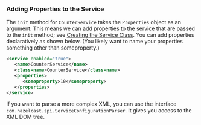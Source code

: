 


### Adding Properties to the Service

The `init` method for `CounterService` takes the `Properties` object as an argument. This means we can add properties to the service that are passed to the `init` method; see [Creating the Service Class](#creating-the-service-class). You can add properties declaratively as shown below. (You likely want to name your properties something other than someproperty.)

```xml
<service enabled="true">
   <name>CounterService</name>
   <class-name>CounterService</class-name>
   <properties> 
      <someproperty>10</someproperty>
   </properties>
</service>
```

If you want to parse a more complex XML, you can use the interface `com.hazelcast.spi.ServiceConfigurationParser`. It gives you access to the XML DOM tree.

